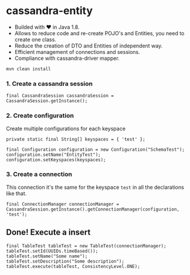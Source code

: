 # cassandra-entity
- Builded with ♥ in Java 1.8.
- Allows to reduce code and re-create POJO's and Entities, you need to create one class.
- Reduce the creation of DTO and Entities of independent way.
- Efficient management of connections and sessions.
- Compliance with cassandra-driver mapper.

```
mvn clean install
```

### 1. Create a cassandra session
```
final CassandraSession cassandraSession = CassandraSession.getInstance();
```

### 2. Create configuration

Create multiple configurations for each keyspace

```
private static final String[] keyspaces = { 'test' };

final Configuration configuration = new Configuration("SchemaTest");
configuration.setName("EntityTest");
configuration.setKeyspaces(keyspaces);
```

### 3. Create a connection

This connection it's the same for the keyspace `test` in all the declarations like that.

```
final ConnectionManager connectionManager = CassandraSession.getInstance().getConnectionManager(configuration, 'test');
```

## Done! Execute a insert

```
final TableTest tableTest = new TableTest(connectionManager);
tableTest.setId(UUIDs.timeBased());
tableTest.setName("Some name");
tableTest.setDescription("Some description");
tableTest.execute(tableTest, ConsistencyLevel.ONE);
```
